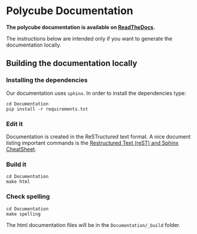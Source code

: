 # Polycube Documentation

**The polycube documentation is available on [ReadTheDocs](https://polycube-network.readthedocs.io/en/latest/).**

The instructions below are intended only if you want to generate the documentation locally.

## Building the documentation locally

### Installing the dependencies

Our documentation uses `sphinx`.
In order to install the dependencies type:

```
cd Documentation
pip install -r requirements.txt
```

### Edit it

Documentation is created in the ReSTructured text format.
A nice document listing important commands is the [Restructured Text (reST) and Sphinx CheatSheet](https://thomas-cokelaer.info/tutorials/sphinx/rest_syntax.html).


### Build it

```
cd Documentation
make html
```

### Check spelling

```
cd Documentation
make spelling
```

The html documentation files will be in the `Documentation/_build` folder.
